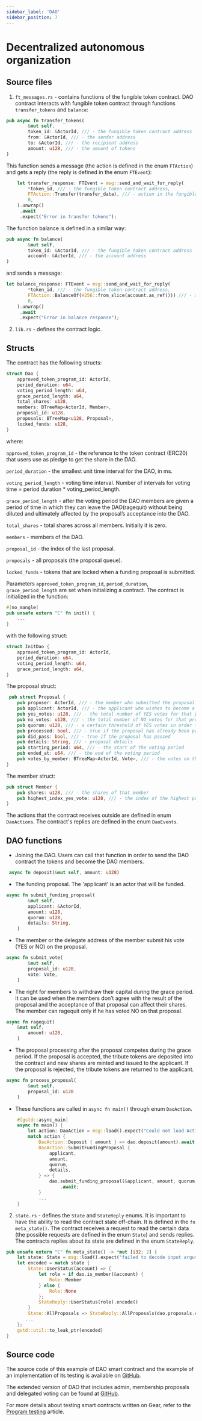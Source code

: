 ```yaml
---
sidebar_label: 'DAO'
sidebar_position: 7
---
```


# Decentralized autonomous organization

## Source files

1. `ft_messages.rs` - contains functions of the fungible token contract. DAO contract interacts with fungible token contract through functions `transfer_tokens` and `balance`:

```rust
pub async fn transfer_tokens(
		&mut self,
		token_id: &ActorId, /// - the fungible token contract address
		from: &ActorId, /// - the sender address
		to: &ActorId, /// - the recipient address
		amount: u128, /// - the amount of tokens
)
```

This function sends a message (the action is defined in the enum `FTAction`) and gets a reply (the reply is defined in the enum `FTEvent`):

```rust
	let transfer_response: FTEvent = msg::send_and_wait_for_reply(
        *token_id, /// - the fungible token contract address,
        FTAction::Transfer(transfer_data), /// - action in the fungible token contract
        0,
    ).unwrap()
     .await
     .expect("Error in transfer tokens");
```

The function balance is defined in a similar way:

```rust
pub async fn balance(
		&mut self,
		token_id: &ActorId, /// - the fungible token contract address
		account: &ActorId, /// - the account address
)
``` 

and sends a message:

```rust
let balance_response: FTEvent = msg::send_and_wait_for_reply(
        *token_id, /// - the fungible token contract address,
		FTAction::BalanceOf(H256::from_slice(account.as_ref())) /// - action in the fungible token contract
        0,
    ).unwrap()
     .await
     .expect("Error in balance response");
```

2. `lib.rs` - defines the contract logic.

## Structs

The contract has the following structs:

```rust
struct Dao {
    approved_token_program_id: ActorId,
    period_duration: u64,
    voting_period_length: u64,
    grace_period_length: u64,
    total_shares: u128,
    members: BTreeMap<ActorId, Member>,
    proposal_id: u128,
    proposals: BTreeMap<u128, Proposal>,
    locked_funds: u128,
}
```
where:

`approved_token_program_id` - the reference to the token contract (ERC20) that users use as pledge to get the share in the DAO.

`period_duration` - the smallest unit time interval for the DAO, in ms.

`voting_period_length` - voting time interval. Number of intervals for voting time = period duration * voting_period_length.

`grace_period_length` - after the voting period the DAO members are given a period of time in which they can leave the DAO(ragequit) without being diluted and ultimately affected by the proposal’s acceptance into the DAO.


`total_shares` - total shares across all members. Initially it is zero.

`members` - members of the DAO.

`proposal_id` - the index of the last proposal.

`proposals` - all proposals (the proposal queue).

`locked_funds` - tokens that are locked when a funding proposal is submitted.

Parameters `approved_token_program_id`, `period_duration`, `grace_period_length` are set when initializing a contract. The contract is initialized in the function:

```rust
#[no_mangle]
pub unsafe extern "C" fn init() {
    ...
}
```

with the following struct: 

```rust
struct InitDao {
    approved_token_program_id: ActorId,
    period_duration: u64,
    voting_period_length: u64,
    grace_period_length: u64,
}
```

The proposal struct:

```rust
 pub struct Proposal {
    pub proposer: ActorId, /// - the member who submitted the proposal
    pub applicant: ActorId, /// - the applicant who wishes to become a member 
    pub yes_votes: u128, /// - the total number of YES votes for that proposal
    pub no_votes: u128, /// - the total number of NO votes for that proposal
    pub quorum: u128, /// - a certain threshold of YES votes in order for the proposal to pass
    pub processed: bool, /// - true if the proposal has already been processed
    pub did_pass: bool, /// - true if the proposal has passed
    pub details: String, /// - proposal details
    pub starting_period: u64, /// - the start of the voting period
    pub ended_at: u64, /// - the end of the voting period
    pub votes_by_member: BTreeMap<ActorId, Vote>, /// - the votes on that proposal by each member
}
```
The member struct:

```rust
pub struct Member {
    pub shares: u128, /// - the shares of that member
    pub highest_index_yes_vote: u128, /// - the index of the highest proposal on which the members voted YES (that value is checked when user is going to leave the DAO)
}
``` 

The actions that the contract receives outside are defined in enum `DaoActions`. The contract's replies are defined in the enum `DaoEvents`.

## DAO functions
- Joining the DAO. Users can call that function in order to send the DAO contract the tokens and become the DAO members.

```rust
 async fn deposit(&mut self, amount: u128)
```

 - The funding proposal. The 'applicant' is an actor that will be funded.

```rust
async fn submit_funding_proposal(
        &mut self,
        applicant: &ActorId,
        amount: u128,
        quorum: u128,
        details: String,
    )
```

 - The member or the delegate address of the member submit his vote (YES or NO) on the proposal.

```rust
async fn submit_vote(
        &mut self,
        proposal_id: u128,
        vote: Vote,
    )
```

 - The right for members to withdraw their capital during the grace period. It can be used when the members don’t agree with the result of the proposal and the acceptance of that proposal can affect their shares. The member can ragequit only if he has voted NO on that proposal.

```rust
async fn ragequit(
    &mut self,
        amount: u128,
    )
```

 - The proposal processing after the proposal competes during the grace period. If the proposal is accepted, the tribute tokens are deposited into the contract and new shares are minted and issued to the applicant. If the proposal is rejected, the tribute tokens are returned to the applicant.

```rust
async fn process_proposal(
        &mut self,
        proposal_id: u128
    )
```

 - These functions are called in `async fn main()` through enum `DaoAction`.

```rust
	#[gstd::async_main] 
	async fn main() {
		let action: DaoAction = msg::load().expect("Could not load Action");
    	match action {
            DaoAction::Deposit { amount } => dao.deposit(amount).await,
            DaoAction::SubmitFundingProposal {
                applicant,
                amount,
                quorum,
                details,
            } => {
                dao.submit_funding_proposal(&applicant, amount, quorum, details)
                    .await;
            }
            ...
	}
```
 2. `state.rs` - defines the `State` and `StateReply` enums.  It is important to have the ability to read the contract state off-chain. It is defined in the `fn meta_state()`.  The contract receives a request to read the certain data (the possible requests are defined in the enum `State`) and sends replies. The contracts replies about its state are defined in the enum `StateReply`.

```rust
pub unsafe extern "C" fn meta_state() -> *mut [i32; 2] {
    let state: State = msg::load().expect("failed to decode input argument");
    let encoded = match state {
        State::UserStatus(account) => {
            let role = if dao.is_member(&account) {
                Role::Member
            } else {
                Role::None
            };
            StateReply::UserStatus(role).encode()
        }
        State::AllProposals => StateReply::AllProposals(dao.proposals.clone()).encode(),
       ...
    };
    gstd::util::to_leak_ptr(encoded)
}
```
## Source code
The source code of this example of DAO smart contract and the example of an implementation of its testing is available on [GitHub](https://github.com/gear-tech/apps/tree/master/dao-light). 

The extended version of DAO that includes admin, membership proposals and delegated voting can be found at [GitHub](https://github.com/gear-tech/apps/blob/master/dao).

For more details about testing smart contracts written on Gear, refer to the [Program testing](/developing-contracts/testing) article.

